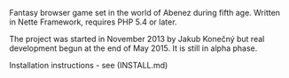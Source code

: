 Fantasy browser game set in the world of Abenez during fifth age. Written in Nette Framework, requires PHP 5.4 or later.

The project was started in November 2013 by Jakub Konečný but real development begun at the end of May 2015. It is still in alpha phase.

Installation instructions - see (INSTALL.md)